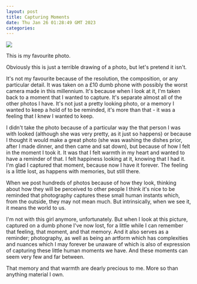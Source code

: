 ```yaml
---
layout: post
title: Capturing Moments
date: Thu Jan 26 01:28:49 GMT 2023
categories:
---
```


<img src="https://11cconnolly.github.io/downloads/fav_img.png">

This is my favourite photo. 

Obviously this is just a terrible drawing of a photo, but let's pretend it isn't.

It's not my favourite because of the resolution, the composition, or any particular detail. It was taken on a £10 dumb phone with possibly the worst camera made in this millennium. It's because when I look at it, I'm taken back to a moment that I wanted to capture. It's separate almost all of the other photos I have. It's not just a pretty looking photo, or a memory I wanted to keep a hold of to be reminded, it's more than that - it was a feeling that I knew I wanted to keep.

I didn't take the photo because of a particular way the that person I was with looked (although she was very pretty, as it just so happens) or because I thought it would make a great photo (she was washing the dishes prior, after I made dinner, and then came and sat down), but because of how I felt in the moment I took it. It was that I felt warmth in my heart and wanted to have a reminder of that. I felt happiness looking at it, knowing that I had it. I'm glad I captured that moment, because now I have it forever. The feeling is a little lost, as happens with memories, but still there.

When we post hundreds of photos because of how they look, thinking about how they will be perceived to other people I think it's nice to be reminded that photography captures these small human instants which, from the outside, they may not mean much. But intrinsically, when we see it, it means the world to us.

I'm not with this girl anymore, unfortunately. But when I look at this picture, captured on a dumb phone I've now lost, for a little while I can remember that feeling, that moment, and that memory. And it also serves as a reminder; photography, as well as being an artform which has complexities and nuances which I may forever be unaware of which is also of expression of capturing these little human moments we have. And these moments can seem very few and far between.

That memory and that warmth are dearly precious to me. More so than anything material I own. 

